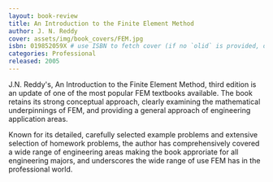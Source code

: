 ```yaml
---
layout: book-review
title: An Introduction to the Finite Element Method 
author: J. N. Reddy
cover: assets/img/book_covers/FEM.jpg
isbn: 019852059X # use ISBN to fetch cover (if no `olid` is provided, dashes are optional)
categories: Professional 
released: 2005
---
```


J.N. Reddy's, An Introduction to the Finite Element Method, third edition is an update of one of the most popular FEM textbooks available. The book retains its strong conceptual approach, clearly examining the mathematical underpinnings of FEM, and providing a general approach of engineering application areas.

Known for its detailed, carefully selected example problems and extensive selection of homework problems, the author has comprehensively covered a wide range of engineering areas making the book approriate for all engineering majors, and underscores the wide range of use FEM has in the professional world.

